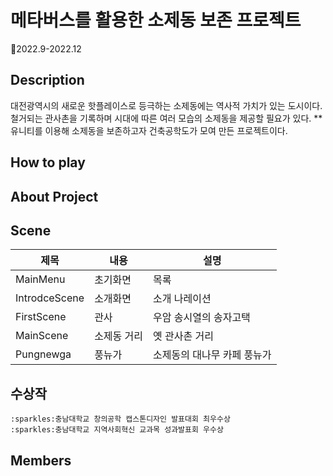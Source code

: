 # 메타버스를 활용한 소제동 보존 프로젝트
:calendar:2022.9-2022.12
## Description
대전광역시의 새로운 핫플레이스로 등극하는 소제동에는 역사적 가치가 있는 도시이다.
철거되는 관사촌을 기록하며 시대에 따른 여러 모습의 소제동을 제공할 필요가 있다.
**유니티를 이용해 소제동을 보존하고자 건축공학도가 모여 만든 프로젝트이다.

## How to play

## About Project

## Scene
|제목|내용|설명|
|------|---|---|
|MainMenu|초기화면|목록|
|IntrodceScene|소개화면|소개 나레이션|
|FirstScene|관사|우암 송시열의 송자고택|
|MainScene|소제동 거리|옛 관사촌 거리|
|Pungnewga|풍뉴가|소제동의 대나무 카페 풍뉴가|

## 수상작
    :sparkles:충남대학교 창의공학 캡스톤디자인 발표대회 최우수상
    :sparkles:충남대학교 지역사회혁신 교과목 성과발표회 우수상

## Members

